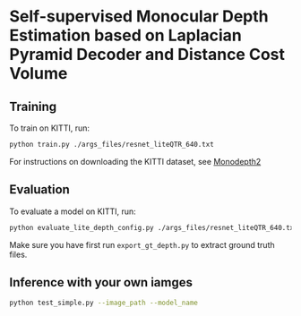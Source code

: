 # Self-supervised Monocular Depth Estimation based on Laplacian Pyramid Decoder and Distance Cost Volume



## Training

To train on KITTI, run:

```bash
python train.py ./args_files/resnet_liteQTR_640.txt
```
For instructions on downloading the KITTI dataset, see [Monodepth2](https://github.com/nianticlabs/monodepth2)

## Evaluation

To evaluate a model on KITTI, run:

```bash
python evaluate_lite_depth_config.py ./args_files/resnet_liteQTR_640.txt
```

Make sure you have first run `export_gt_depth.py` to extract ground truth files.

## Inference with your own iamges

```bash
python test_simple.py --image_path --model_name
```
